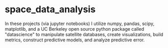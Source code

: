 # space_data_analysis
In these projects (via jupyter notebooks) I utilize numpy, pandas, scipy, matplotlib, and a UC Berkeley open source python package called "datascience" to manipulate satellite databases, create visualizations, build metrics, construct predictive models, and analyze predictive error.
